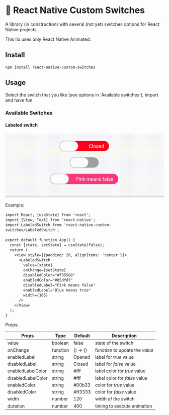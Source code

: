 # :snail: React Native Custom Switches

A library (in construction) with several (not yet) switches options for React Native projects.

This lib uses only React Native Animated.

## Install

````
npm install react-native-custom-switches
````

## Usage

Select the switch that you like (see options in 'Available switches'), import and have fun.

### Available Switches

#### Labeled switch

![Labeled switch gif](./assets/labeledSwitch.gif)

Example:

```
import React, {useState} from 'react';
import {View, Text} from 'react-native';
import LabeledSwitch from 'react-native-custom-switches/LabeledSwitch';

export default function App() {
  const [state, setState] = useState(false);
  return (
    <View style={{padding: 20, alignItems: 'center'}}>
      <LabeledSwitch
        value={state}
        onChange={setState}
        disabledColor="#f35588"
        enabledColor="#05dfd7"
        disabledLabel="Pink means false"
        enabledLabel="Blue means true"
        width={165}
      />
    </View>
  );
}
```

Props:

| Props              | Type     | Default  | Description                    |
| ------------------ | -------- | -------- | ------------------------------ |
| value              | boolean  | false    | state of the switch            |
| onChange           | function | () => {} | function to update the _value_ |
| enabledLabel       | string   | Opened   | label for _true_ value         |
| disabledLabel      | string   | Closed   | label for _false_ value        |
| enabledLabelColor  | string   | #fff     | label color for _true_ value   |
| disabledLabelColor | string   | #fff     | label color for _false_ value  |
| enabledColor       | string   | #00b33   | color for _true_ value         |
| disabledColor      | string   | #ff3333  | color for _false_ value        |
| width              | number   | 120      | width of the switch            |
| duration           | number   | 400      | timing to execute animation    |
